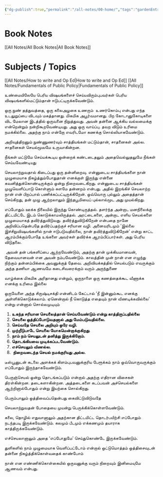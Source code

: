 ```yaml
---
{"dg-publish":true,"permalink":"/all-notes/00-home/","tags":"gardenEntry","dgHomeLink":true,"dgPassFrontmatter":false}
---
```



# Book Notes
[[All Notes/All Book Notes|All Book Notes]]


# Subjects / Topics
[[All Notes/How to write and Op Ed|How to write and Op Ed]]
[[All Notes/Fundamentals of Public Policy|Fundamentals of Public Policy]]



உண்மையிலேயே பெரிய விஷயங்களைச் செய்யவிரும்புபவர்கள் பெரிய விஷயங்களில்மட்டும்தான் ஈடுபட்டிருக்கவேண்டும்.

ஒரு நுண் தத்துவத்தை, ஒரு கலைஅழகை உணரும்  உணர்கொம்பு என்பது எந்த உடலுறுப்பை விடவும் மகத்தானது. மிகமிக அபூர்வமானது. பிற கோடானுகோடிகளை விட மேலான இடத்தில் ஒருவனை நிறுத்துவது. அவன் தன்னை ஆக்கிய வல்லமைக்கு என்றென்றும் நன்றிகூறவேண்டியது.
அது ஒரு வாய்ப்பு. தவற விடும் உரிமை நமக்கில்லை. அதற்கு நாம் என்றோ எவரிடமோ கணக்கு சொல்லியாகவேண்டும்.

அறிவுத்திறனும் நுண்ணுணர்வும் சாத்தியங்கள் மட்டும்தான், சாதனைகள் அல்ல. சாதனைகள் செயல்மூலமே உருவாகின்றன.

நீங்கள் மட்டுமே செய்யக்கூடிய ஒன்றைக் கண்டடைதலும் அதைவெல்லுதலுமே நீங்கள் செய்யவேண்டியது

செயலாற்றுவதால் கிடைப்பது ஒரு தன்னிறைவு. என்னுடைய சாத்தியங்களை நான் முழுமையாக நிகழ்த்தும்போதுதான் எனக்குள் இருந்து என்னை கவனித்துக்கொண்டிருக்கும் ஒன்று நிறைவடைகிறது. என்னுடைய சாத்தியங்கள் முழுவெளிப்பாடு கொள்ளும் களமே தன்னறம் என்பது. அதில் இறங்கிச் செயலாற்ற நான் என் பிறப்பால் பணிக்கப்பட்டிருக்கிறேன். ஒவ்வொரு புல்லும் அதைத்தான் செய்கிறது, தன் முழு ஆற்றலாலும் இந்தபூமியைப் புல்லால்மூட அது முயல்கிறது.

எப்போதும் ஊக்க நிலையில் இருந்து கொண்டிருத்தல். தளர்ந்த அன்றாட மனநிலைக்கு திட்டமிட்டே இடம் கொடுக்காமலிருத்தல். அரட்டைகளை, அன்றாட எளிய செயல்களை முழுமையாகத் தவிர்த்துவிடுவது. தவிர்த்துவிடுகிறேன் என்பதை நானே அறிவிப்பதென்பதே தவிர்ப்பதற்குச் சரியான வழி. அனைவரிடமும் ’இல்லை இச்சிறுவிஷயங்களில் நான் ஈடுபடுவதில்லை, நான் தவிர்த்துவிடுகிறேன்’ என்று காட்ட ஆரம்பிக்கும்போதே உங்களை அவர்கள் தவிர்க்க ஆரம்பிப்பார்கள். அது பெரிய விடுதலை.

 அவன் தன் பங்களிப்பை ஆற்றவேண்டும், அதற்கு தான் முக்கியமானவன், தேவையானவன் என அவன் நம்பவேண்டும். காலத்தின் முன் நான் என எழுந்து நிற்கும் தன்னம்பிக்கை அவனுக்குத் தேவை. அறிவியக்கத்தில் செயல்படும் எவருக்கும் அந்த தணியா ஆணவமே கடைசிவரைக்கும் வரும் அருந்துணை

வாழ்க்கை மிகமிக அரிதானது என்றும், ஒருநாளை ஒரு கணத்தைக்கூட வீணாக்க எனக்கு உரிமை இல்லை

ஒருவேளை அந்த சிருஷ்டிசக்தி என்னிடம் கேட்டால் ‘நீ இன்னும்கூட எனக்கு அள்ளிக்கொடுக்கலாம். ஏனென்றால் நீ கொடுத்த எதையும் நான் வீணடிக்கவில்லை’ என்று என்னால் சொல்லமுடியும்

1. **உகந்த சரியான செயலைத்தான் செய்யவேண்டும் என்று காத்திருப்பதில்லை**
2. **செயலை ஒத்திப்போடுவதனால் அது மேம்படுவதில்லை.**
3. **செய்வதே செயலை அறியும் ஒரே வழி.**
4. **முற்றீடுபாடே செயலை யோகமென்றாக்குகிறது**.
5. **நாம் நம் செயலுடன் தனித்து இருக்கிறோம்.**
6. **தொடங்கியவை முடிக்கப்படவேண்டும்.**
7. **எச்செயலும் வீணல்ல.**
8.  **நிறைவடைந்த செயல் நமக்குரியது அல்ல.**

டீஸ்பூனுடன் கடலை அளக்கக் கிளம்புபவனுக்குரிய பேரூக்கம் நாம் ஒவ்வொருவருக்கும் எப்போதும் இருந்தாகவேண்டும்.

பெருஞ்செயல் ஒன்று தொடங்கப்படும் என்றால் அதற்கு எதிரான விசைகள் திரள்கின்றன. தடைகளாகின்றன. அத்தடைகளை கடப்பவன் அச்செயல்களை ஆற்றினால்போதும் என்று இயற்கை சொல்கிறது.

பெரும்பாலும் ஒத்திவைப்பதென்பது கைவிட்டுவிடுவதே

செயலாற்றுவதன் போதையை முயன்று பெருக்கிக்கொள்ளவேண்டும்.

கலை, தொழில் எதுவானாலும் அதற்கான திட்டமிட்ட தொடர்பயிற்சி எப்போதும் நடந்தபடி இருக்கவேண்டும். கலமும் பீடமும் எக்கணமும் தயாராக காத்திருக்கவேண்டும்.

எச்செயலானாலும் அதை ‘எப்போதுமே’ செய்துகொண்டே இருக்கவேண்டும்.

துளிகளில் நாம் முழுமையாக வெளிப்பட்டோம் என்றால் ஒட்டுமொத்தம் ஒத்திசைவுடன் தன்னை நிகழ்த்திக்கொள்வதைக் காண்போம்

நான் என எண்ணிக்கொள்கையில் ஒருவனுக்கு வரும் நிறைவும் இனிமையுமே ஆணவம் என்பது.





